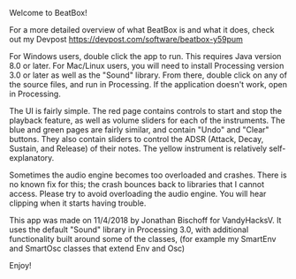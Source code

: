 Welcome to BeatBox!

For a more detailed overview of what BeatBox is and what it does, check out my Devpost https://devpost.com/software/beatbox-y59pum

For Windows users, double click the app to run. This requires Java version 8.0 or later.
For Mac/Linux users, you will need to install Processing version 3.0 or later as well as the "Sound" library. From there, double click on any of the source files, and run in Processing.
If the application doesn't work, open in Processing.

The UI is fairly simple. The red page contains controls to start and stop the playback feature, as well as volume sliders for each of the instruments. The blue and green pages are fairly similar, and contain "Undo" and "Clear" buttons. They also contain sliders to control the ADSR (Attack, Decay, Sustain, and Release) of their notes. The yellow instrument is relatively self-explanatory.

Sometimes the audio engine becomes too overloaded and crashes. There is no known fix for this; the crash bounces back to libraries that I cannot access. Please try to avoid overloading the audio engine. You will hear clipping when it starts having trouble.


This app was made on 11/4/2018 by Jonathan Bischoff for VandyHacksV.
It uses the default "Sound" library in Processing 3.0, with additional functionality built around some of the classes, (for example my SmartEnv and SmartOsc classes that extend Env and Osc)

Enjoy!
